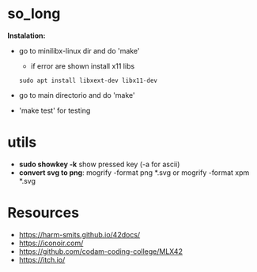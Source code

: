 # so_long

**Instalation:**

- go to minilibx-linux dir and do 'make'
	- if error are shown install x11 libs
	```shell
	sudo apt install libxext-dev libx11-dev
	```

- go to main directorio and do 'make'
- 'make test' for testing

# utils

- **sudo showkey -k** show pressed key (-a for ascii)
- **convert svg to png**: mogrify -format png *.svg or mogrify -format xpm *.svg

# Resources

- https://harm-smits.github.io/42docs/
- https://iconoir.com/
- https://github.com/codam-coding-college/MLX42
- https://itch.io/
